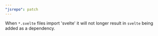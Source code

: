 ```yaml
---
"jsrepo": patch
---
```


When `*.svelte` files import 'svelte' it will not longer result in `svelte` being added as a dependency.
